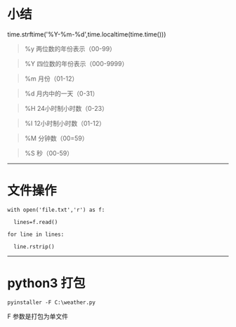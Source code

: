 # 小结
time.strftime('%Y-%m-%d',time.localtime(time.time()))

>%y 两位数的年份表示（00-99）  

>%Y 四位数的年份表示（000-9999）  

>%m 月份（01-12）  

>%d 月内中的一天（0-31）  

>%H 24小时制小时数（0-23）   

>%I 12小时制小时数（01-12）  

>%M 分钟数（00=59）   

>%S 秒（00-59） 

---
# 文件操作  

    with open('file.txt','r') as f:  
    
      lines=f.read()  
      
    for line in lines:  
    
      line.rstrip()    
      
---  
# python3 打包  
    pyinstaller -F C:\weather.py
  F 参数是打包为单文件
